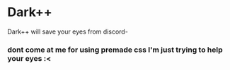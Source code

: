 # Dark++
Dark++ will save your eyes from discord-
### dont come at me for using premade css I'm just trying to help your eyes :<
